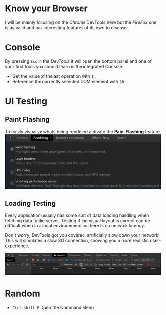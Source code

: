 # Know your Browser

I will be mainly focusing on the _Chrome_ DevTools here but the _FireFox_ one is as valid and has interesting features of its own to discover. 

# Console 

By pressing `Esc` in the _DevTools_ it will open the bottom panel and one of your first tools you should learn is the integrated Console. 

* Get the value of thelast operation with `$_`
* Reference the currently selected DOM element with `$0`

# UI Testing

## Paint Flashing
To easily visualize whats being rendered activate the __Paint Flashing__ feature.
![Paint Flashing](./paint-flashing.PNG)

## Loading Testing
Every application usually has some sort of data loading handling when fetching data to the server. Testing if the visual layout is correct can be difficult when in a local environement as there is no network latency. 

Don't worry, DevTools got you covered, artificially slow down your network! This will simulated a slow 3G connection, showing you a more realistic user-experience. 

![Slow Network](./slow-network.PNG)

# Random

* `Ctrl-shift-P` Open the Command Menu